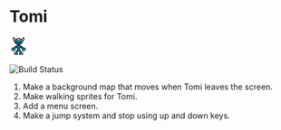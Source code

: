 # Tomi
![Tomi](assets/tomi.png)

![Build Status](https://github.com/daniellestead/tomi/workflows/Test/badge.svg)

1. Make a background map that moves when Tomi leaves the screen.
2. Make walking sprites for Tomi.
3. Add a menu screen.
4. Make a jump system and stop using up and down keys.
